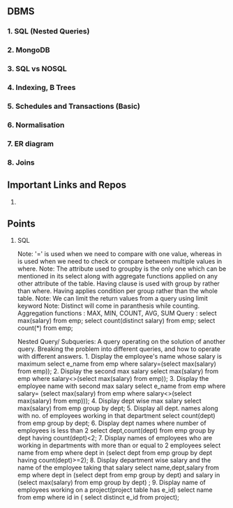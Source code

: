 ## DBMS

### 1. SQL (Nested Queries)	
### 2. MongoDB
### 3. SQL vs NOSQL
### 4. Indexing, B Trees
### 5. Schedules and Transactions (Basic)
### 6. Normalisation
### 7. ER diagram
### 8. Joins

## Important Links and Repos
1. 

## Points 
1. SQL

	Note: '=' is used when we need to compare with one value, whereas in is used when we need to check or compare between multiple values in where.<break>
	Note: The attribute used to groupby is the only one which can be mentioned in its select along with aggregate functions applied on any other attribute of the table. Having clause is used with group by rather than where. Having applies condition per group rather than the whole table.
	Note: We can limit the return values from a query using limit keyword
	Note: Distinct will come in paranthesis while counting.
	Aggregation functions : MAX, MIN, COUNT, AVG, SUM 
		Query : select max(salary) from emp;
			select count(distinct salary) from emp;
			select count(*) from emp;
			
	Nested Query/ Subqueries: A query operating on the solution of another query. Breaking the problem into different queries, and how to operate with different answers. 
		1. Display the employee's name whose salary is maximum
			select e_name from emp where salary=(select max(salary) from emp));
		2. Display the second max salary 
			select max(salary) from emp where salary<>(select max(salary) from emp));
		3. Display the employee name with second max salary
			select e_name from emp where salary= (select max(salary) from emp where salary<>(select max(salary) from emp)));
		4. Display dept wise max salary 
			select max(salary) from emp group by dept;
		5. Display all dept. names along with no. of employees working in that department
			select count(dept) from emp group by dept;
		6. Display dept names where number of employees is less than 2
			select dept,count(dept) from emp group by dept having count(dept)<2;
		7. Display names of employees who are working in departments with more than or equal to 2 employees
			select name from emp where dept in (select dept from emp group by dept having count(dept)>=2);
		8. Display department wise salary and the name of the employee taking that salary
			 select name,dept,salary from emp where dept in (select dept from emp group by dept) and salary in (select max(salary) from emp group by dept) ;
		9. Display name of employees working on a project(project table has e_id)
			select name from emp where id in ( select distinct e_id from project);
			
